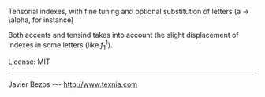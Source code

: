 
Tensorial indexes, with fine tuning and optional substitution
of letters (a -> \alpha, for instance)

Both accents and tensind takes into account the 
slight displacement of indexes in some letters (like $f^1_1$).

License:     MIT
________
Javier Bezos --- http://www.texnia.com






